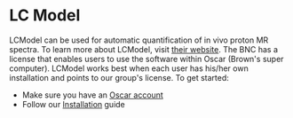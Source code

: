 # LC Model

LCModel can be used for automatic quantification of in vivo proton MR spectra. To learn more about LCModel, visit [their website](http://lcmodel.ca/lcmodel.shtml). The BNC has a license that enables users to use the software within Oscar (Brown's super computer). LCModel works best when each user has his/her own installation and points to our group's license. To get started:

* Make sure you have an [Oscar account](https://brown.co1.qualtrics.com/jfe/form/SV\_0GtBE8kWJpmeG4B)
* Follow our [Installation](lcmodel.md) guide
